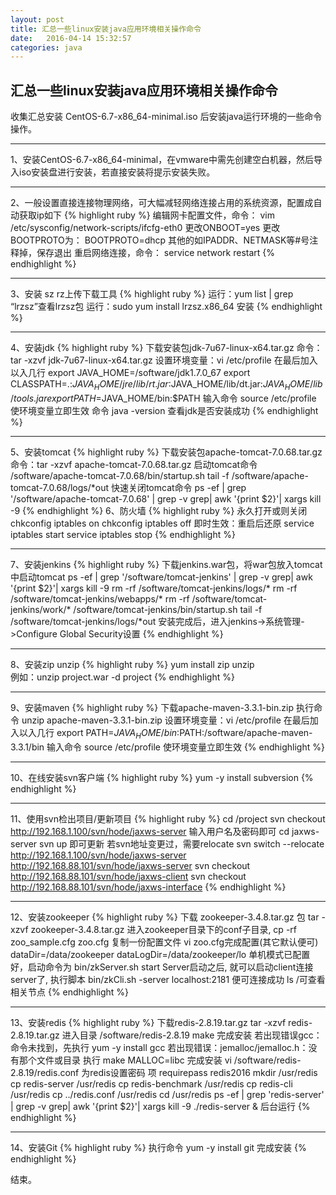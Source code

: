 ```yaml
---
layout: post
title: 汇总一些linux安装java应用环境相关操作命令
date:   2016-04-14 15:32:57
categories: java
---
```


## 汇总一些linux安装java应用环境相关操作命令

收集汇总安装 CentOS-6.7-x86_64-minimal.iso 后安装java运行环境的一些命令操作。

*****************
1、安装CentOS-6.7-x86_64-minimal，在vmware中需先创建空白机器，然后导入iso安装盘进行安装，若直接安装将提示安装失败。

*****************
2、一般设置直接连接物理网络，可大幅减轻网络连接占用的系统资源，配置成自动获取ip如下
{% highlight ruby %}
编辑网卡配置文件，命令： vim /etc/sysconfig/network-scripts/ifcfg-eth0
更改ONBOOT=yes
更改BOOTPROTO为：
BOOTPROTO=dhcp
其他的如IPADDR、NETMASK等#号注释掉，保存退出
重启网络连接，命令： service network restart
{% endhighlight %}
*****************
3、安装 sz rz上传下载工具
{% highlight ruby %}
运行：yum list | grep “lrzsz”查看lrzsz包
运行：sudo yum install lrzsz.x86_64 安装
{% endhighlight %}
	
*****************
4、安装jdk
{% highlight ruby %}
下载安装包jdk-7u67-linux-x64.tar.gz
命令：tar -xzvf jdk-7u67-linux-x64.tar.gz
设置环境变量：vi /etc/profile 在最后加入以入几行
export JAVA_HOME=/software/jdk1.7.0_67
export CLASSPATH=.:$JAVA_HOME/jre/lib/rt.jar:$JAVA_HOME/lib/dt.jar:$JAVA_HOME/lib/tools.jar
export PATH=$JAVA_HOME/bin:$PATH
输入命令 source /etc/profile 使环境变量立即生效
命令 java -version 查看jdk是否安装成功
{% endhighlight %}
*****************
5、安装tomcat
{% highlight ruby %}
下载安装包apache-tomcat-7.0.68.tar.gz
命令：tar -xzvf apache-tomcat-7.0.68.tar.gz
启动tomcat命令 
/software/apache-tomcat-7.0.68/bin/startup.sh
tail -f /software/apache-tomcat-7.0.68/logs/*out
快速关闭tomcat命令 
ps -ef | grep '/software/apache-tomcat-7.0.68' | grep -v grep| awk '{print $2}'| xargs kill -9
{% endhighlight %}
6、防火墙
{% highlight ruby %}
永久打开或则关闭
chkconfig iptables on 
chkconfig iptables off 
即时生效：重启后还原 
service iptables start 
service iptables stop 
{% endhighlight %}
*****************
7、安装jenkins
{% highlight ruby %}
下载jenkins.war包，将war包放入tomcat中启动tomcat
<Context path="" docBase="/software/tomcat-jenkins/jenkins.war" />
ps -ef | grep '/software/tomcat-jenkins' | grep -v grep| awk '{print $2}'| xargs kill -9
rm -rf /software/tomcat-jenkins/logs/*
rm -rf /software/tomcat-jenkins/webapps/*
rm -rf /software/tomcat-jenkins/work/*
/software/tomcat-jenkins/bin/startup.sh
tail -f /software/tomcat-jenkins/logs/*out
安装完成后，进入jenkins->系统管理->Configure Global Security设置
{% endhighlight %}
*****************
8、安装zip unzip
{% highlight ruby %}
yum install zip unzip  
例如：unzip project.war -d project
{% endhighlight %}
*****************
9、安装maven
{% highlight ruby %}
下载apache-maven-3.3.1-bin.zip
执行命令 unzip apache-maven-3.3.1-bin.zip
设置环境变量：vi /etc/profile 在最后加入以入几行
export PATH=$JAVA_HOME/bin:$PATH:/software/apache-maven-3.3.1/bin
输入命令 source /etc/profile 使环境变量立即生效
{% endhighlight %}
*****************
10、在线安装svn客户端
{% highlight ruby %}
yum -y install subversion
{% endhighlight %}
*****************	
11、使用svn检出项目/更新项目
{% highlight ruby %}
cd /project
svn checkout http://192.168.1.100/svn/hode/jaxws-server
输入用户名及密码即可
cd jaxws-server
svn up 即可更新
若svn地址变更过，需要relocate
svn switch --relocate http://192.168.1.100/svn/hode/jaxws-server http://192.168.88.101/svn/hode/jaxws-server
svn checkout http://192.168.88.101/svn/hode/jaxws-client
svn checkout http://192.168.88.101/svn/hode/jaxws-interface
{% endhighlight %}
*****************	
12、安装zookeeper
{% highlight ruby %}
下载 zookeeper-3.4.8.tar.gz 包
tar -xzvf zookeeper-3.4.8.tar.gz
进入zookeeper目录下的conf子目录, cp -rf zoo_sample.cfg  zoo.cfg 复制一份配置文件
vi zoo.cfg完成配置(其它默认便可)
dataDir=/data/zookeeper
dataLogDir=/data/zookeeper/lo
单机模式已配置好，启动命令为  bin/zkServer.sh start 
Server启动之后, 就可以启动client连接server了, 执行脚本
bin/zkCli.sh -server localhost:2181  便可连接成功
ls /可查看相关节点
{% endhighlight %}	
*****************	
13、安装redis
{% highlight ruby %}
下载redis-2.8.19.tar.gz
tar -xzvf redis-2.8.19.tar.gz
进入目录 /software/redis-2.8.19
make 完成安装
若出现错误gcc：命令未找到，先执行 yum -y install gcc
若出现错误：jemalloc/jemalloc.h：没有那个文件或目录 
执行 make MALLOC=libc 完成安装
vi /software/redis-2.8.19/redis.conf 为redis设置密码 项 requirepass redis2016
mkdir /usr/redis
cp redis-server /usr/redis
cp redis-benchmark /usr/redis
cp redis-cli /usr/redis
cp ../redis.conf /usr/redis
cd /usr/redis
ps -ef | grep 'redis-server' | grep -v grep| awk '{print $2}'| xargs kill -9
./redis-server & 后台运行
{% endhighlight %}
*****************	
14、安装Git
{% highlight ruby %}
执行命令 yum -y install git 完成安装
{% endhighlight %}


结束。
